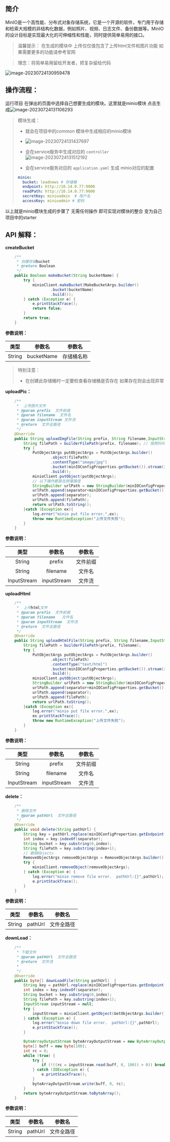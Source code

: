 ## 简介



MinIO是一个高性能、分布式对象存储系统，它是一个开源的软件，专门用于存储和检索大规模的非结构化数据，例如照片、视频、日志文件、备份数据等。MinIO的设计目标是实现最大化的可伸缩性和性能，同时提供简单易用的接口。

>温馨提示： 在生成的模块中 上传仅仅值包含了上传html文件和图片功能 如果需要更多的功能请参考官网

>理念：将简单易用留给开发者，把复杂留给代码

![image-20230724130959478](./minio.assets/image-20230724130959478.png)



## 操作流程：

运行项目  在弹出的页面中选择自己想要生成的模块。这里就是minio模块 点击生成![image-20230724131106293](./minio.assets/image-20230724131106293.png)

>模块生成：
>
>- 就会在项目中的common 模块中生成相应的minio模块
>
>  - ![image-20230724131437697](./minio.assets/image-20230724131437697.png)
>
>- 会在service服务中生成对应的 `controller`![image-20230724131512192](./minio.assets/image-20230724131512192.png)
>
>- 会在service服务对应的 `application.yaml` 生成 minio对应的配置
>
>  ```yaml
>  minio:
>    bucket: leadnews # 存储桶
>    endpoint: http://10.14.0.77:9000 
>    readPath: http://10.14.0.77:9000
>    secretKey: minioadmin  # 用户名
>    accessKey: minioadmin # 密码
>  ```
>
>  



以上就是minio模块生成的步骤了 无需任何操作 即可实现对模块的整合 变为自己项目中的starter



## API 解释：

**createBucket**

```java
	/**
     * 创建存储bucket
     * @return Boolean
     */
    public Boolean makeBucket(String bucketName) {
        try {
            minioClient.makeBucket(MakeBucketArgs.builder()
                    .bucket(bucketName)
                    .build());
        } catch (Exception e) {
            e.printStackTrace();
            return false;
        }
        return true;
    }
```

**参数说明：**

| **类型** | **参数名** | **参数名** |
| :------: | :--------: | :--------: |
|  String  | bucketName | 存储桶名称 |

>特别注意：
>
>- 在创建此存储桶时一定要检查看存储桶是否存在 如果存在则会出现异常



**uploadPic：**

```java
    /**
     *  上传图片文件
     * @param prefix  文件前缀
     * @param filename  文件名
     * @param inputStream 文件流
     * @return  文件全路径
     */
    @Override
    public String uploadImgFile(String prefix, String filename,InputStream inputStream) {
        String filePath = builderFilePath(prefix, filename); // 按照时间进行返回路径
        try {
            PutObjectArgs putObjectArgs = PutObjectArgs.builder()
                    .object(filePath)
                    .contentType("image/jpg")
                    .bucket(minIOConfigProperties.getBucket()).stream(inputStream,inputStream.available(),-1)
                    .build();
            minioClient.putObject(putObjectArgs);
            // 以下操作都是在拼接路径
            StringBuilder urlPath = new StringBuilder(minIOConfigProperties.getReadPath());
            urlPath.append(separator+minIOConfigProperties.getBucket());
            urlPath.append(separator);
            urlPath.append(filePath);
            return urlPath.toString();
        }catch (Exception ex){
            log.error("minio put file error.",ex);
            throw new RuntimeException("上传文件失败");
        }
    }
```

**参数说明：**

|  **类型**   | **参数名**  | **参数名** |
| :---------: | :---------: | :--------: |
|   String    |   prefix    |  文件前缀  |
|   String    |  filename   |   文件名   |
| InputStream | inputStream |   文件流   |



**uploadHtml**

```java
    /**
     *  上传html文件
     * @param prefix  文件前缀
     * @param filename   文件名
     * @param inputStream  文件流
     * @return  文件全路径
     */
    @Override
    public String uploadHtmlFile(String prefix, String filename,InputStream inputStream) {
        String filePath = builderFilePath(prefix, filename);
        try {
            PutObjectArgs putObjectArgs = PutObjectArgs.builder()
                    .object(filePath)
                    .contentType("text/html")
                    .bucket(minIOConfigProperties.getBucket()).stream(inputStream,inputStream.available(),-1)
                    .build();
            minioClient.putObject(putObjectArgs);
            StringBuilder urlPath = new StringBuilder(minIOConfigProperties.getReadPath());
            urlPath.append(separator+minIOConfigProperties.getBucket());
            urlPath.append(separator);
            urlPath.append(filePath);
            return urlPath.toString();
        }catch (Exception ex){
            log.error("minio put file error.",ex);
            ex.printStackTrace();
            throw new RuntimeException("上传文件失败");
        }
    }
```

**参数说明：**

|  **类型**   | **参数名**  | **参数名** |
| :---------: | :---------: | :--------: |
|   String    |   prefix    |  文件前缀  |
|   String    |  filename   |   文件名   |
| InputStream | inputStream |   文件流   |



**delete：**

```java
    /**
     * 删除文件
     * @param pathUrl  文件全路径
     */
    @Override
    public void delete(String pathUrl) {
        String key = pathUrl.replace(minIOConfigProperties.getEndpoint()+"/","");
        int index = key.indexOf(separator);
        String bucket = key.substring(0,index);
        String filePath = key.substring(index+1);
        // 删除Objects
        RemoveObjectArgs removeObjectArgs = RemoveObjectArgs.builder().bucket(bucket).object(filePath).build();
        try {
            minioClient.removeObject(removeObjectArgs);
        } catch (Exception e) {
            log.error("minio remove file error.  pathUrl:{}",pathUrl);
            e.printStackTrace();
        }
    }
```

**参数说明：**

| **类型** | **参数名** | **参数名** |
| :------: | :--------: | :--------: |
|  String  |  pathUrl   | 文件全路径 |



**downLoad：**

```java
    /**
     * 下载文件
     * @param pathUrl  文件全路径
     * @return  文件流
     *
     */
    @Override
    public byte[] downLoadFile(String pathUrl)  {
        String key = pathUrl.replace(minIOConfigProperties.getEndpoint()+"/","");
        int index = key.indexOf(separator);
        String bucket = key.substring(0,index);
        String filePath = key.substring(index+1);
        InputStream inputStream = null;
        try {
            inputStream = minioClient.getObject(GetObjectArgs.builder().bucket(minIOConfigProperties.getBucket()).object(filePath).build());
        } catch (Exception e) {
            log.error("minio down file error.  pathUrl:{}",pathUrl);
            e.printStackTrace();
        }

        ByteArrayOutputStream byteArrayOutputStream = new ByteArrayOutputStream();
        byte[] buff = new byte[100];
        int rc = 0;
        while (true) {
            try {
                if (!((rc = inputStream.read(buff, 0, 100)) > 0)) break;
            } catch (IOException e) {
                e.printStackTrace();
            }
            byteArrayOutputStream.write(buff, 0, rc);
        }
        return byteArrayOutputStream.toByteArray();
    }
```

**参数说明：**

| **类型** | **参数名** | **参数名** |
| :------: | :--------: | :--------: |
|  String  |  pathUrl   | 文件全路径 |